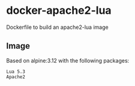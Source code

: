 # docker-apache2-lua

Dockerfile to build an apache2-lua image

## Image

Based on alpine:3.12 with the following packages:

    Lua 5.3
    Apache2

